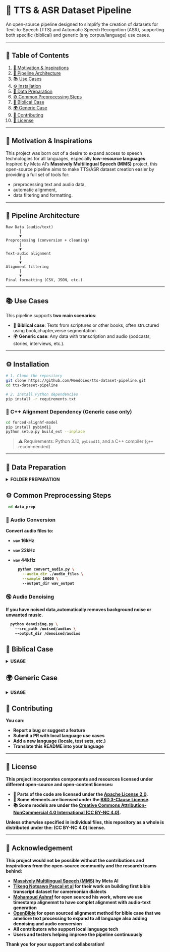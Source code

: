 # 🧐 TTS & ASR Dataset Pipeline


An open-source pipeline designed to simplify the creation of datasets for Text-to-Speech (TTS) and Automatic Speech Recognition (ASR), supporting both specific (biblical) and generic (any corpus/language) use cases.

---

## 📌 Table of Contents

1. [🎯 Motivation & Inspirations](#-motivation--inspirations)  
2. [🧠 Pipeline Architecture](#-pipeline-architecture)  
3. [📚 Use Cases](#-use-cases)  
4. [⚙️ Installation](#-installation)  
5. [🧾 Data Preparation](#-data-preparation)  
6. [⚙️ Common Preprocessing Steps](#-common-preprocessing-steps)  
7. [📖 Biblical Case](#-biblical-case)  
8. [🌍 Generic Case](#-generic-case)  
9. [🙌 Contributing](#-contributing)  
10. [📄 License](#-license)

---

## 🎯 Motivation & Inspirations


This project was born out of a desire to expand access to speech technologies for all languages, especially **low-resource languages**.  
Inspired by Meta AI’s **Massively Multilingual Speech (MMS)** project, this open-source pipeline aims to make TTS/ASR dataset creation easier by providing a full set of tools for:

- preprocessing text and audio data,
- automatic alignment,
- data filtering and formatting.

---

## 🧠 Pipeline Architecture

```
Raw Data (audio/text)
      │
      ▼
Preprocessing (conversion + cleaning)
      │
      ▼
Text-audio alignment
      │
      ▼
Alignment filtering
      │
      ▼
Final formatting (CSV, JSON, etc.)
```

---

## 📚 Use Cases

This pipeline supports **two main scenarios**:

- 📖 **Biblical case**: Texts from scriptures or other books, often structured using book,chapter,verse segmentation.
- 🌍 **Generic case**: Any data with transcription and audio (podcasts, stories, interviews, etc.).

---

## ⚙️ Installation

```bash
# 1. Clone the repository
git clone https://github.com/MendoLeo/tts-dataset-pipeline.git
cd tts-dataset-pipeline

# 2. Install Python dependencies
pip install -r requirements.txt
```

### 📌 C++ Alignment Dependency (Generic case only)

```bash
cd forced-alignhf-model
pip install pybind11
python setup.py build_ext --inplace
```

> ⚠️ Requirements: Python 3.10, `pybind11`, and a C++ compiler (`g++` recommended)

---

## 🧾 Data Preparation
<details>
<summary><strong>FOLDER PREPARATION<strong></summary>

### 📖 Biblical Data

This case is inspired by [OpenBible](https://github.com/bookbot-hive/OpenBible-TTShttps://github.com/bookbot-hive/OpenBible-TTS) work

- Required format: structure transcripts on `.json` file format:
  ```json
  [
      {
          "numVerset": "MAT.1.1",
          "verset": "Kalate éndane Yésus Krist, e mona David, e mon Abraham."
      },
      {
          "numVerset": "MAT.1.2",
          "verset": "Abraham a nga biaé Izak, Izak a nga biaé Yakob, Yakob a nga biaé Yuda baa be bobenyañ. "
      },
      {
          "numVerset": "MAT.1.3",
          "verset": "Yuda a nga biaé Farés a Zara aluʼu baa Tamar. Farés a nga biaé Esrôm, Esrôm a nga biaé Aram. "
      },
      {
          "numVerset": "MAT.1.4",
          "verset": "Aram a nga biaé Aminadab, Aminadab ke a biaé Naasôn. Naasôn ke a biaé Salmôn. "
      },
  ]
  ```
  Examples of these JSON files can be found in the [Drive](https://drive.google.com/drive/folders/1mq9C3AQU0J5xAwwUfWQDwoTnbH6OYi3G) as for more than 26 cameroonian dialects Bible transcripts (good starter to build your own dataset, check if your dialect is [available](https://docs.google.com/spreadsheets/d/1m2badLeGIzfrhetIE0BpXamtGAWBhvEP/edit?usp=drive_web&ouid=107335318586372564034&rtpof=true).


- Structure:
  ```
  ├── audio_dir/
    ├── MAT
      ├── MAT_001.wav
      ├── MAT_002.wav
      ├── MAT_003.wav
    ├── 1CO
    ...
  ├── transcripts/
    ├── MAT.json
    ├── PSA.json
    ├── GEN.json
    ├── REV.json
    ...
    ```

### 🌍 Generic Data

- Required format: free-form transcription `.txt`
- Structure:
  ```
  ├── text_dir/
    ├── AV1.txt
    ├── AV2.txt

  ├── audio_dir/
    ├── AV1.wav
    ├── AV2.wav
  ```
  ---

AV1.txt must contain text to align with audio as:

  ```
  친구들과 함께 공원에 가기로 했다.
  우리는 자전거를 타고, 길을 따라 천천히 달렸다
  공원에 도착하니 사람들이 많이 있었다.
  아이들이 놀이터에서 놀고, 어른들은 산책을 하고 있었다

  ```
</details>

## ⚙️ Common Preprocessing Steps

```bash
 cd data_prep
```

### 🔄 Audio Conversion

Convert audio files to:
- `wav` 16kHz
- `wav` 22kHz
- `wav` 44kHz

  ```bash
    python convert_audio.py \
      --audio_dir ./audio_files \
      --sample 16000 \ 
      --output_dir wav_output

  ```

### 🔇 Audio Denoising

If you have noised data,automatically removes background noise or unwanted music.

  ```bash
    python denoising.py \ 
      --src_path /noised/audios \ 
      --output_dir /denoised/audios
  ```

## 📖 Biblical Case

<details>
<summary><strong>USAGE</strong></summary>

### 📌 Alignment

- **Align single book:**
  ```bash
    python run_segmentation.py \
      --json_path /transcripts/json-file/PSA.json \
      --audio_dir /audio_dir/PSA \
      --output_dir /outputs/PSA \
      --language 'bum' \
      --chunk_size_s 15
    ```

which will generate:

```
outputs/PSA/
├── PSA_001
│   ├── PSA_001_001.txt
│   ├── PSA_001_001.wav
│   ├── PSA_001_002.txt
│   ├── PSA_001_002.wav
│   ├── ...
├── PSA_002
│   ├── PSA_002_001.txt
│   ├── PSA_002_001.wav
│   ├── PSA_002_002.txt
│   ├── PSA_002_002.wav
├── ...
...
```
- **Align multiple books:**
  ```bash
    cd scripts-bash
    segmentation.sh -j /to/json_files -a /to/audio_files -o /to/output_dir -b "GEN EXO PSA" -c 15

  ```

### 🧹 Filtering

#### Arguments

| Argument | Description | Default |
|---|---|---|
| `--audio_path` | Path to the audio and transcript file with the same name | Required |
| `--language` | Language in ISO 639-3 code | Required |
| `--chunck_size` | Chunk size in seconds | 15 seconds as in mms |
| `--probability_difference_threshold` | threshold for bad alignment removing | -0.2 as in mms project |

- **Filter single book:**
  ```bash
    python run_filter.py \
    --audio_dir /aligned/GEN/ \
    --output_dir /output/filtered \
    --language 'bum' \
    --chunk_size_s 15 \
    --probability_difference_threshold -0.2
  ```
- **Filter multiple books:**

  ```bash
    cd scripts-bash
    run_filter.sh -a /path/to/audio_files -o /path/to/output_dir -b "GEN EXO PSA" -t -0.3

  ```
</details>

## 🌍 Generic Case
<details>
<summary><strong>USAGE</strong></summary>

### 🔧 Alignment Setup

This case uses a CTC model implemented in C++ by [Mohamoud Ashraf](https://github.com/MahmoudAshraf97/ctc-forced-aligner/tree/main) with integration via `pybind11`.

### 🔁 Alignment

#### Arguments


| Argument | Description | Default |
|---|---|---|
| `--audio_path` | Path to the audio file | Required |
| `--text_path` | Path to the text file | Required |
| `--language` | Language in ISO 639-3 code | Required |
| `--romanize` | Enable romanization for non-latin scripts or for multilingual models regardless of the language, required when using the default model| False |
| `--split_size` | Alignment granularity: "sentence", "word", or "char" | "word" |
| `--star_frequency` | Frequency of `<star>` token: "segment" or "edges" | "edges" |
| `--merge_threshold` | Merge threshold for segment merging | 0.00 |
| `--alignment_model` | Name of the alignment model | [MahmoudAshraf/mms-300m-1130-forced-aligner](https://huggingface.co/MahmoudAshraf/mms-300m-1130-forced-aligner) |
| `--compute_dtype` | Compute dtype for inference | "float32" |
| `--batch_size` | Batch size for inference | 4 |
| `--window_size` | Window size in seconds for audio chunking | 30 |
| `--context_size` | Overlap between chunks in seconds | 2 |
| `--attn_implementation` | Attention implementation | "eager" |
| `--device` | Device to use for inference: "cuda" or "cpu" | "cuda" if available, else "cpu" |
| `--generate_txt` | Define if you want text file with timestamp and text alignment |False|
| `--generate_json` | Define if you want text with timestamp and alignment score|False|






```bash
  cd forced-alignhf-model/ctc_forced_aligner

  python align_batch.py \
      --audio_dir "/content/tts-dataset-pipeline/data/audios" \
      --text_dir "/content/tts-dataset-pipeline/data/transcripts" \
      --output_dir "/content/sample_data/pipeline-align" \
      --language "bum" \
      --romanize \
      --segment_audio \
      --generate_txt \
      --split_size "sentence"
```

- **Optional:** Bash script alignment (serial or parallel)

```bash
   align_batch_launcher.sh \
      --audio_dir "/content/tts-dataset-pipeline/data/audios" \
      --text_dir "/content/tts-dataset-pipeline/data/transcripts" \
      --output_dir "/content/sample_data/pipeline" \
      --language "bum" \
      --romanize \
      --segment_audio \
      --generate_txt \
      --split_size "sentence"
```

### 🧹 Generic Filtering

```bash
    cd data_prep
    python generic_filter.py \
      --audio_dir /path/to/align/data \
      --output_dir /path/to/cleaned/alignment \
      --language "bum" \
      --probability_difference_threshold -0.25 \
  ```
</details>

## 🙌 Contributing

You can:

- Report a bug or suggest a feature
- Submit a PR with local language use cases
- Add a new language (locale, test sets, etc.)
- Translate this README into your language

---

## 📄 License

This project incorporates components and resources licensed under different open-source and open-content licenses:

- 🧩 Parts of the **code** are licensed under the [Apache License 2.0](https://www.apache.org/licenses/LICENSE-2.0).
- 🧱 Some elements are licensed under the [BSD 3-Clause License](https://opensource.org/licenses/BSD-3-Clause).
- 📚 Some models are under the [Creative Commons Attribution-NonCommercial 4.0 International (CC BY-NC 4.0)](https://creativecommons.org/licenses/by-nc/4.0/).

Unless otherwise specified in individual files, this repository as a whole is distributed under the: **(CC BY-NC 4.0)** license.


---

## 👏 Acknowledgement

This project would not be possible without the contributions and inspirations from the open-source community and the research teams behind:

- [Massively Multilingual Speech (MMS)](https://github.com/facebookresearch/fairseq/tree/main/examples/mms) by Meta AI
- [Tikeng Notsawo Pascal et al](https://openreview.net/forum?id=Q5ZxoD2LqcI) for their work on building first bible transcript dataset for cameroonian dialects
- [Mohamoud Ashraf](https://github.com/MahmoudAshraf97/ctc-forced-aligner/tree/main) for open sourced his work, where we use timestamp alignemnt to have complet alignment with audio-text generation
- [OpenBible](https://github.com/bookbot-hive/OpenBible-TTShttps://github.com/bookbot-hive/OpenBible-TTS) for open sourced alignment method for bible case that we ameliore text processing to expand to all language also adding denoising and audio conversion
- All contributors who support local language tech
- Users and testers helping improve the pipeline continuously

Thank you for your support and collaboration!

